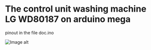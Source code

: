 # The control unit washing machine LG WD80187 on arduino mega

pinout in the file doc.ino

![Image alt](https://github.com/Nihixi/The-control-unit-washing-machine-LG-WD80187-on-arduino-mega/raw/1.jpg)
